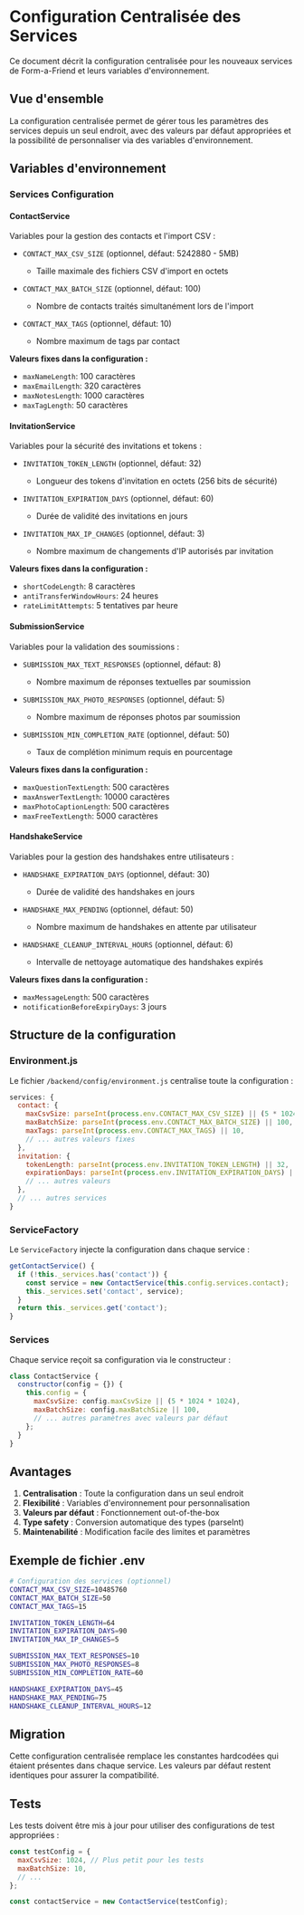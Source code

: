 # Configuration Centralisée des Services

Ce document décrit la configuration centralisée pour les nouveaux services de Form-a-Friend et leurs variables d'environnement.

## Vue d'ensemble

La configuration centralisée permet de gérer tous les paramètres des services depuis un seul endroit, avec des valeurs par défaut appropriées et la possibilité de personnaliser via des variables d'environnement.

## Variables d'environnement

### Services Configuration

#### ContactService
Variables pour la gestion des contacts et l'import CSV :

- `CONTACT_MAX_CSV_SIZE` (optionnel, défaut: 5242880 - 5MB)
  - Taille maximale des fichiers CSV d'import en octets
  
- `CONTACT_MAX_BATCH_SIZE` (optionnel, défaut: 100)
  - Nombre de contacts traités simultanément lors de l'import
  
- `CONTACT_MAX_TAGS` (optionnel, défaut: 10)
  - Nombre maximum de tags par contact

**Valeurs fixes dans la configuration :**
- `maxNameLength`: 100 caractères
- `maxEmailLength`: 320 caractères  
- `maxNotesLength`: 1000 caractères
- `maxTagLength`: 50 caractères

#### InvitationService
Variables pour la sécurité des invitations et tokens :

- `INVITATION_TOKEN_LENGTH` (optionnel, défaut: 32)
  - Longueur des tokens d'invitation en octets (256 bits de sécurité)
  
- `INVITATION_EXPIRATION_DAYS` (optionnel, défaut: 60)
  - Durée de validité des invitations en jours
  
- `INVITATION_MAX_IP_CHANGES` (optionnel, défaut: 3)
  - Nombre maximum de changements d'IP autorisés par invitation

**Valeurs fixes dans la configuration :**
- `shortCodeLength`: 8 caractères
- `antiTransferWindowHours`: 24 heures
- `rateLimitAttempts`: 5 tentatives par heure

#### SubmissionService
Variables pour la validation des soumissions :

- `SUBMISSION_MAX_TEXT_RESPONSES` (optionnel, défaut: 8)
  - Nombre maximum de réponses textuelles par soumission
  
- `SUBMISSION_MAX_PHOTO_RESPONSES` (optionnel, défaut: 5)
  - Nombre maximum de réponses photos par soumission
  
- `SUBMISSION_MIN_COMPLETION_RATE` (optionnel, défaut: 50)
  - Taux de complétion minimum requis en pourcentage

**Valeurs fixes dans la configuration :**
- `maxQuestionTextLength`: 500 caractères
- `maxAnswerTextLength`: 10000 caractères
- `maxPhotoCaptionLength`: 500 caractères
- `maxFreeTextLength`: 5000 caractères

#### HandshakeService
Variables pour la gestion des handshakes entre utilisateurs :

- `HANDSHAKE_EXPIRATION_DAYS` (optionnel, défaut: 30)
  - Durée de validité des handshakes en jours
  
- `HANDSHAKE_MAX_PENDING` (optionnel, défaut: 50)
  - Nombre maximum de handshakes en attente par utilisateur
  
- `HANDSHAKE_CLEANUP_INTERVAL_HOURS` (optionnel, défaut: 6)
  - Intervalle de nettoyage automatique des handshakes expirés

**Valeurs fixes dans la configuration :**
- `maxMessageLength`: 500 caractères
- `notificationBeforeExpiryDays`: 3 jours

## Structure de la configuration

### Environment.js
Le fichier `/backend/config/environment.js` centralise toute la configuration :

```javascript
services: {
  contact: {
    maxCsvSize: parseInt(process.env.CONTACT_MAX_CSV_SIZE) || (5 * 1024 * 1024),
    maxBatchSize: parseInt(process.env.CONTACT_MAX_BATCH_SIZE) || 100,
    maxTags: parseInt(process.env.CONTACT_MAX_TAGS) || 10,
    // ... autres valeurs fixes
  },
  invitation: {
    tokenLength: parseInt(process.env.INVITATION_TOKEN_LENGTH) || 32,
    expirationDays: parseInt(process.env.INVITATION_EXPIRATION_DAYS) || 60,
    // ... autres valeurs
  },
  // ... autres services
}
```

### ServiceFactory
Le `ServiceFactory` injecte la configuration dans chaque service :

```javascript
getContactService() {
  if (!this._services.has('contact')) {
    const service = new ContactService(this.config.services.contact);
    this._services.set('contact', service);
  }
  return this._services.get('contact');
}
```

### Services
Chaque service reçoit sa configuration via le constructeur :

```javascript
class ContactService {
  constructor(config = {}) {
    this.config = {
      maxCsvSize: config.maxCsvSize || (5 * 1024 * 1024),
      maxBatchSize: config.maxBatchSize || 100,
      // ... autres paramètres avec valeurs par défaut
    };
  }
}
```

## Avantages

1. **Centralisation** : Toute la configuration dans un seul endroit
2. **Flexibilité** : Variables d'environnement pour personnalisation
3. **Valeurs par défaut** : Fonctionnement out-of-the-box
4. **Type safety** : Conversion automatique des types (parseInt)
5. **Maintenabilité** : Modification facile des limites et paramètres

## Exemple de fichier .env

```bash
# Configuration des services (optionnel)
CONTACT_MAX_CSV_SIZE=10485760
CONTACT_MAX_BATCH_SIZE=50
CONTACT_MAX_TAGS=15

INVITATION_TOKEN_LENGTH=64
INVITATION_EXPIRATION_DAYS=90
INVITATION_MAX_IP_CHANGES=5

SUBMISSION_MAX_TEXT_RESPONSES=10
SUBMISSION_MAX_PHOTO_RESPONSES=8
SUBMISSION_MIN_COMPLETION_RATE=60

HANDSHAKE_EXPIRATION_DAYS=45
HANDSHAKE_MAX_PENDING=75
HANDSHAKE_CLEANUP_INTERVAL_HOURS=12
```

## Migration

Cette configuration centralisée remplace les constantes hardcodées qui étaient présentes dans chaque service. Les valeurs par défaut restent identiques pour assurer la compatibilité.

## Tests

Les tests doivent être mis à jour pour utiliser des configurations de test appropriées :

```javascript
const testConfig = {
  maxCsvSize: 1024, // Plus petit pour les tests
  maxBatchSize: 10,
  // ...
};

const contactService = new ContactService(testConfig);
```